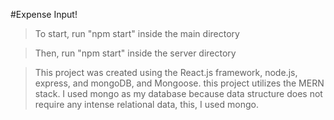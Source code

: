 #Expense Input!

>To start, run "npm start" inside the main directory

>Then, run "npm start" inside the server directory

>This project was created using the React.js framework, node.js, express, and mongoDB, and Mongoose.
>this project utilizes the MERN stack.
>I used mongo as my database because data structure does not require any intense relational data, this, I used mongo.